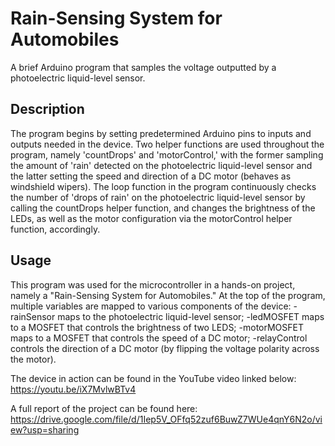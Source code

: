 # Rain-Sensing System for Automobiles

A brief Arduino program that samples the voltage outputted by a photoelectric liquid-level sensor.

## Description

The program begins by setting predetermined Arduino pins to inputs and outputs needed in the device. Two helper functions are used throughout the program, namely 'countDrops' and 'motorControl,' with the former sampling the amount of 'rain' detected on the photoelectric liquid-level sensor and the latter setting the speed and direction of a DC motor (behaves as windshield wipers). The loop function in the program continuously checks the number of 'drops of rain' on the photoelectric liquid-level sensor by calling the countDrops helper function, and changes the brightness of the LEDs, as well as the motor configuration via the motorControl helper function, accordingly.

## Usage

This program was used for the microcontroller in a hands-on project, namely a "Rain-Sensing System for Automobiles." At the top of the program, multiple variables are mapped to various components of the device: 
-rainSensor      maps to the photoelectric liquid-level sensor;
-ledMOSFET       maps to a MOSFET that controls the brightness of two LEDS;
-motorMOSFET     maps to a MOSFET that controls the speed of a DC motor;
-relayControl    controls the direction of a DC motor (by flipping the voltage polarity across the motor).

The device in action can be found in the YouTube video linked below:
https://youtu.be/iX7MvlwBTv4

A full report of the project can be found here:
https://drive.google.com/file/d/1Iep5V_OFfq52zuf6BuwZ7WUe4qnY6N2o/view?usp=sharing

